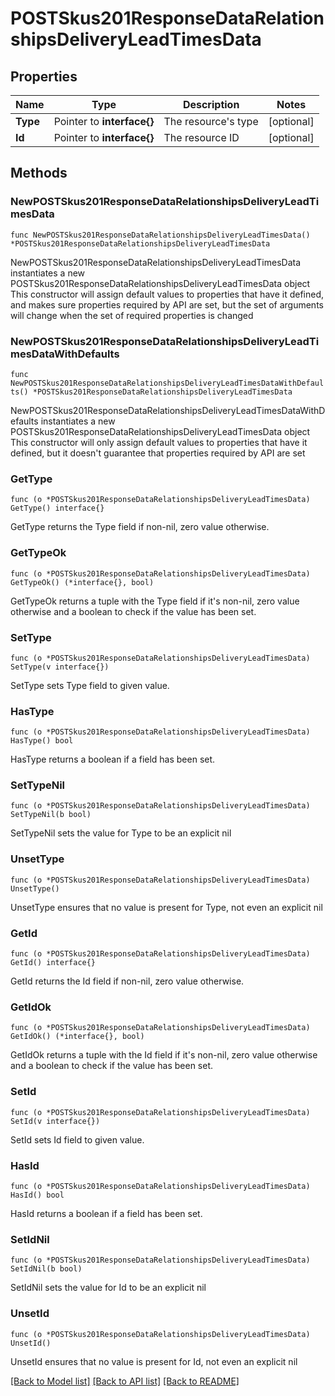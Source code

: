 # POSTSkus201ResponseDataRelationshipsDeliveryLeadTimesData

## Properties

Name | Type | Description | Notes
------------ | ------------- | ------------- | -------------
**Type** | Pointer to **interface{}** | The resource&#39;s type | [optional] 
**Id** | Pointer to **interface{}** | The resource ID | [optional] 

## Methods

### NewPOSTSkus201ResponseDataRelationshipsDeliveryLeadTimesData

`func NewPOSTSkus201ResponseDataRelationshipsDeliveryLeadTimesData() *POSTSkus201ResponseDataRelationshipsDeliveryLeadTimesData`

NewPOSTSkus201ResponseDataRelationshipsDeliveryLeadTimesData instantiates a new POSTSkus201ResponseDataRelationshipsDeliveryLeadTimesData object
This constructor will assign default values to properties that have it defined,
and makes sure properties required by API are set, but the set of arguments
will change when the set of required properties is changed

### NewPOSTSkus201ResponseDataRelationshipsDeliveryLeadTimesDataWithDefaults

`func NewPOSTSkus201ResponseDataRelationshipsDeliveryLeadTimesDataWithDefaults() *POSTSkus201ResponseDataRelationshipsDeliveryLeadTimesData`

NewPOSTSkus201ResponseDataRelationshipsDeliveryLeadTimesDataWithDefaults instantiates a new POSTSkus201ResponseDataRelationshipsDeliveryLeadTimesData object
This constructor will only assign default values to properties that have it defined,
but it doesn't guarantee that properties required by API are set

### GetType

`func (o *POSTSkus201ResponseDataRelationshipsDeliveryLeadTimesData) GetType() interface{}`

GetType returns the Type field if non-nil, zero value otherwise.

### GetTypeOk

`func (o *POSTSkus201ResponseDataRelationshipsDeliveryLeadTimesData) GetTypeOk() (*interface{}, bool)`

GetTypeOk returns a tuple with the Type field if it's non-nil, zero value otherwise
and a boolean to check if the value has been set.

### SetType

`func (o *POSTSkus201ResponseDataRelationshipsDeliveryLeadTimesData) SetType(v interface{})`

SetType sets Type field to given value.

### HasType

`func (o *POSTSkus201ResponseDataRelationshipsDeliveryLeadTimesData) HasType() bool`

HasType returns a boolean if a field has been set.

### SetTypeNil

`func (o *POSTSkus201ResponseDataRelationshipsDeliveryLeadTimesData) SetTypeNil(b bool)`

 SetTypeNil sets the value for Type to be an explicit nil

### UnsetType
`func (o *POSTSkus201ResponseDataRelationshipsDeliveryLeadTimesData) UnsetType()`

UnsetType ensures that no value is present for Type, not even an explicit nil
### GetId

`func (o *POSTSkus201ResponseDataRelationshipsDeliveryLeadTimesData) GetId() interface{}`

GetId returns the Id field if non-nil, zero value otherwise.

### GetIdOk

`func (o *POSTSkus201ResponseDataRelationshipsDeliveryLeadTimesData) GetIdOk() (*interface{}, bool)`

GetIdOk returns a tuple with the Id field if it's non-nil, zero value otherwise
and a boolean to check if the value has been set.

### SetId

`func (o *POSTSkus201ResponseDataRelationshipsDeliveryLeadTimesData) SetId(v interface{})`

SetId sets Id field to given value.

### HasId

`func (o *POSTSkus201ResponseDataRelationshipsDeliveryLeadTimesData) HasId() bool`

HasId returns a boolean if a field has been set.

### SetIdNil

`func (o *POSTSkus201ResponseDataRelationshipsDeliveryLeadTimesData) SetIdNil(b bool)`

 SetIdNil sets the value for Id to be an explicit nil

### UnsetId
`func (o *POSTSkus201ResponseDataRelationshipsDeliveryLeadTimesData) UnsetId()`

UnsetId ensures that no value is present for Id, not even an explicit nil

[[Back to Model list]](../README.md#documentation-for-models) [[Back to API list]](../README.md#documentation-for-api-endpoints) [[Back to README]](../README.md)


